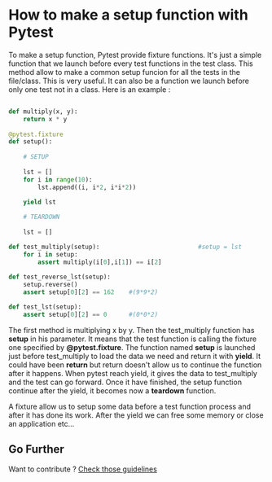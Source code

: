 # How to make a setup function with Pytest

To make a setup function, Pytest provide fixture functions. It's just a simple function that we launch before every test functions in the test class. This method allow to make a common setup funcion for all the tests in the file/class. This is very useful. It can also be a
function we launch before only one test not in a class. Here is an example :

```py

def multiply(x, y):
    return x * y
    
@pytest.fixture
def setup():
    
    # SETUP
    
    lst = []
    for i in range(10):
        lst.append((i, i*2, i*i*2))

    yield lst
    
    # TEARDOWN
    
    lst = []

def test_multiply(setup):                           #setup = lst
    for i in setup:
        assert multiply(i[0],i[1]) == i[2]
        
def test_reverse_lst(setup):
    setup.reverse()
    assert setup[0][2] == 162    #(9*9*2)

def test_lst(setup):
    assert setup[0][2] == 0      #(0*0*2)
```

The first method is multiplying x by y. Then the test_multiply function has __setup__ in his parameter. It means that the test function is calling the fixture one specified by
__@pytest.fixture__. The function named __setup__ is launched just before test_multiply to load the data we need and return it with __yield__. It could have been __return__ 
but return doesn't allow us to continue the function after it happens. When pytest reach yield, it gives the data to test_multiply and the test can go forward. Once it have
finished, the setup function continue after the yield, it becomes now a __teardown__ function.

A fixture allow us to setup some data before a test function process and after it has done its work. After the yield we can free some memory or close an application etc...

## Go Further

Want to contribute ? [Check those guidelines](https://github.com/Eomys/pyleecan-doc/blob/master/Tests_Turorials/how.to.contribute.md)
